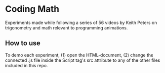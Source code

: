 # Coding Math
Experiments made while following a series of 56 videos by Keith Peters on trigonometry and math relevant to programming animations.

## How to use
To demo each experiment, (1) open the HTML-document, (2) change the connected .js file inside the Script tag's src attribute to any of the other files included in this repo.
